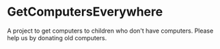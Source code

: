 # GetComputersEverywhere
A project to get computers to children who don't have computers. Please help us by donating old computers.
